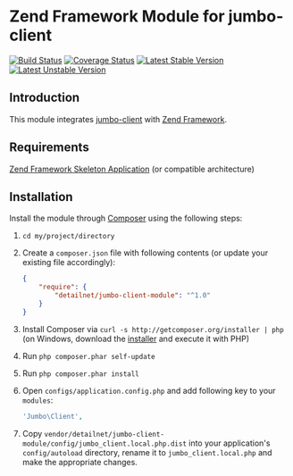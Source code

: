 # Zend Framework Module for jumbo-client

[![Build Status](https://travis-ci.org/detailnet/jumbo-client-module.svg?branch=master)](https://travis-ci.org/detailnet/jumbo-client-module)
[![Coverage Status](https://img.shields.io/coveralls/detailnet/jumbo-client-module.svg)](https://coveralls.io/r/detailnet/jumbo-client-module)
[![Latest Stable Version](https://poser.pugx.org/detailnet/jumbo-client-module/v/stable.svg)](https://packagist.org/packages/detailnet/jumbo-client-module)
[![Latest Unstable Version](https://poser.pugx.org/detailnet/jumbo-client-module/v/unstable.svg)](https://packagist.org/packages/detailnet/jumbo-client-module)

## Introduction
This module integrates [jumbo-client](https://github.com/detailnet/jumbo-client) with [Zend Framework](https://github.com/zendframework/zendframework).

## Requirements
[Zend Framework Skeleton Application](http://www.github.com/zendframework/ZendSkeletonApplication) (or compatible architecture)

## Installation
Install the module through [Composer](http://getcomposer.org/) using the following steps:

  1. `cd my/project/directory`
  
  2. Create a `composer.json` file with following contents (or update your existing file accordingly):

     ```json
     {
         "require": {
             "detailnet/jumbo-client-module": "^1.0"
         }
     }
     ```
  3. Install Composer via `curl -s http://getcomposer.org/installer | php` (on Windows, download
     the [installer](http://getcomposer.org/installer) and execute it with PHP)
     
  4. Run `php composer.phar self-update`
     
  5. Run `php composer.phar install`
  
  6. Open `configs/application.config.php` and add following key to your `modules`:

     ```php
     'Jumbo\Client',
     ```

  7. Copy `vendor/detailnet/jumbo-client-module/config/jumbo_client.local.php.dist` into your application's
     `config/autoload` directory, rename it to `jumbo_client.local.php` and make the appropriate changes.

